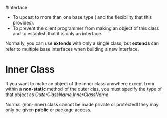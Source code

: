 #Interface
* To upcast to more than one base type ( and the flexibility that this provides).
* To prevent the client programmer from making an object of this class and to establish that it is only an interface.

Normally, you can use __extends__ with only a single class, but __extends__ can refer to multiple base interfaces when building a new 
interface. 

# Inner Class

If you want to make an object of the inner class anywhere except from within a __non-static__ method of the outer clas, you must specify the type of that object as _OuterClassName.InnerClassName_ 


Normal (non-inner) class cannot be made private or protectedl they may only be given __public__ or package access.

